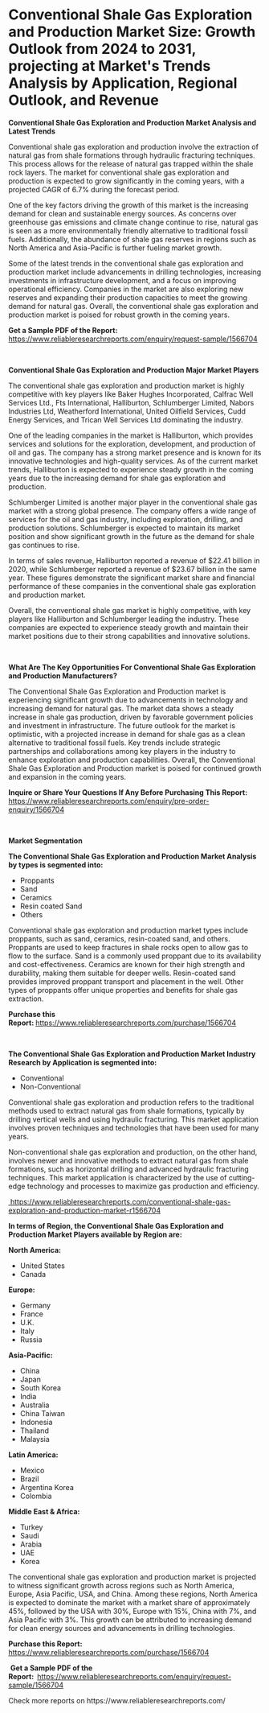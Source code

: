 <p><h1>Conventional Shale Gas Exploration and Production Market Size: Growth Outlook from 2024 to 2031, projecting at Market's Trends Analysis by Application, Regional Outlook, and Revenue</h1></p><p><strong>Conventional Shale Gas Exploration and Production Market Analysis and Latest Trends</strong></p>
<p><p>Conventional shale gas exploration and production involve the extraction of natural gas from shale formations through hydraulic fracturing techniques. This process allows for the release of natural gas trapped within the shale rock layers. The market for conventional shale gas exploration and production is expected to grow significantly in the coming years, with a projected CAGR of 6.7% during the forecast period.</p><p>One of the key factors driving the growth of this market is the increasing demand for clean and sustainable energy sources. As concerns over greenhouse gas emissions and climate change continue to rise, natural gas is seen as a more environmentally friendly alternative to traditional fossil fuels. Additionally, the abundance of shale gas reserves in regions such as North America and Asia-Pacific is further fueling market growth.</p><p>Some of the latest trends in the conventional shale gas exploration and production market include advancements in drilling technologies, increasing investments in infrastructure development, and a focus on improving operational efficiency. Companies in the market are also exploring new reserves and expanding their production capacities to meet the growing demand for natural gas. Overall, the conventional shale gas exploration and production market is poised for robust growth in the coming years.</p></p>
<p><strong>Get a Sample PDF of the Report:&nbsp;</strong> <a href="https://www.reliableresearchreports.com/enquiry/request-sample/1566704">https://www.reliableresearchreports.com/enquiry/request-sample/1566704</a></p>
<p>&nbsp;</p>
<p><strong>Conventional Shale Gas Exploration and Production Major Market Players</strong></p>
<p><p>The conventional shale gas exploration and production market is highly competitive with key players like Baker Hughes Incorporated, Calfrac Well Services Ltd., Fts International, Halliburton, Schlumberger Limited, Nabors Industries Ltd, Weatherford International, United Oilfield Services, Cudd Energy Services, and Trican Well Services Ltd dominating the industry.</p><p>One of the leading companies in the market is Halliburton, which provides services and solutions for the exploration, development, and production of oil and gas. The company has a strong market presence and is known for its innovative technologies and high-quality services. As of the current market trends, Halliburton is expected to experience steady growth in the coming years due to the increasing demand for shale gas exploration and production.</p><p>Schlumberger Limited is another major player in the conventional shale gas market with a strong global presence. The company offers a wide range of services for the oil and gas industry, including exploration, drilling, and production solutions. Schlumberger is expected to maintain its market position and show significant growth in the future as the demand for shale gas continues to rise.</p><p>In terms of sales revenue, Halliburton reported a revenue of $22.41 billion in 2020, while Schlumberger reported a revenue of $23.67 billion in the same year. These figures demonstrate the significant market share and financial performance of these companies in the conventional shale gas exploration and production market.</p><p>Overall, the conventional shale gas market is highly competitive, with key players like Halliburton and Schlumberger leading the industry. These companies are expected to experience steady growth and maintain their market positions due to their strong capabilities and innovative solutions.</p></p>
<p>&nbsp;</p>
<p><strong>What Are The Key Opportunities For Conventional Shale Gas Exploration and Production Manufacturers?</strong></p>
<p><p>The Conventional Shale Gas Exploration and Production market is experiencing significant growth due to advancements in technology and increasing demand for natural gas. The market data shows a steady increase in shale gas production, driven by favorable government policies and investment in infrastructure. The future outlook for the market is optimistic, with a projected increase in demand for shale gas as a clean alternative to traditional fossil fuels. Key trends include strategic partnerships and collaborations among key players in the industry to enhance exploration and production capabilities. Overall, the Conventional Shale Gas Exploration and Production market is poised for continued growth and expansion in the coming years.</p></p>
<p><strong>Inquire or Share Your Questions If Any Before Purchasing This Report:</strong> <a href="https://www.reliableresearchreports.com/enquiry/pre-order-enquiry/1566704">https://www.reliableresearchreports.com/enquiry/pre-order-enquiry/1566704</a></p>
<p>&nbsp;</p>
<p><strong>Market Segmentation</strong></p>
<p><strong>The Conventional Shale Gas Exploration and Production Market Analysis by types is segmented into:</strong></p>
<p><ul><li>Proppants</li><li>Sand</li><li>Ceramics</li><li>Resin coated Sand</li><li>Others</li></ul></p>
<p><p>Conventional shale gas exploration and production market types include proppants, such as sand, ceramics, resin-coated sand, and others. Proppants are used to keep fractures in shale rocks open to allow gas to flow to the surface. Sand is a commonly used proppant due to its availability and cost-effectiveness. Ceramics are known for their high strength and durability, making them suitable for deeper wells. Resin-coated sand provides improved proppant transport and placement in the well. Other types of proppants offer unique properties and benefits for shale gas extraction.</p></p>
<p><strong>Purchase this Report:&nbsp;</strong><a href="https://www.reliableresearchreports.com/purchase/1566704">https://www.reliableresearchreports.com/purchase/1566704</a></p>
<p>&nbsp;</p>
<p><strong>The Conventional Shale Gas Exploration and Production Market Industry Research by Application is segmented into:</strong></p>
<p><ul><li>Conventional</li><li>Non-Conventional</li></ul></p>
<p><p>Conventional shale gas exploration and production refers to the traditional methods used to extract natural gas from shale formations, typically by drilling vertical wells and using hydraulic fracturing. This market application involves proven techniques and technologies that have been used for many years.</p><p>Non-conventional shale gas exploration and production, on the other hand, involves newer and innovative methods to extract natural gas from shale formations, such as horizontal drilling and advanced hydraulic fracturing techniques. This market application is characterized by the use of cutting-edge technology and processes to maximize gas production and efficiency.</p></p>
<p><a href="https://www.reliableresearchreports.com/conventional-shale-gas-exploration-and-production-market-r1566704">&nbsp;https://www.reliableresearchreports.com/conventional-shale-gas-exploration-and-production-market-r1566704</a></p>
<p><strong>In terms of Region, the Conventional Shale Gas Exploration and Production Market Players available by Region are:</strong></p>
<p>
    <p> <strong> North America: </strong>
        <ul>
            <li>United States</li>
            <li>Canada</li>
        </ul>
        </p> 
    <p> <strong> Europe: </strong>
        <ul>
            <li>Germany</li>
            <li>France</li>
            <li>U.K.</li>
            <li>Italy</li>
            <li>Russia</li>
        </ul>
        </p> 
    <p> <strong> Asia-Pacific: </strong>
        <ul>
            <li>China</li>
            <li>Japan</li>
            <li>South Korea</li>
            <li>India</li>
            <li>Australia</li>
            <li>China Taiwan</li>
            <li>Indonesia</li>
            <li>Thailand</li>
            <li>Malaysia</li>
        </ul>
        </p> 
    <p> <strong> Latin America: </strong>
        <ul>
            <li>Mexico</li>
            <li>Brazil</li>
            <li>Argentina Korea</li>
            <li>Colombia</li>
        </ul>
        </p> 
    <p> <strong> Middle East & Africa: </strong>
        <ul>
            <li>Turkey</li>
            <li>Saudi</li>
            <li>Arabia</li>
            <li>UAE</li>
            <li>Korea</li>
        </ul>
    </p>
    </p>
<p><p>The conventional shale gas exploration and production market is projected to witness significant growth across regions such as North America, Europe, Asia Pacific, USA, and China. Among these regions, North America is expected to dominate the market with a market share of approximately 45%, followed by the USA with 30%, Europe with 15%, China with 7%, and Asia Pacific with 3%. This growth can be attributed to increasing demand for clean energy sources and advancements in drilling technologies.</p></p>
<p><strong>Purchase this Report: </strong><a href="https://www.reliableresearchreports.com/purchase/1566704">https://www.reliableresearchreports.com/purchase/1566704</a></p>
<p>&nbsp;<strong>Get a Sample PDF of the Report:&nbsp;&nbsp;</strong><a href="https://www.reliableresearchreports.com/enquiry/request-sample/1566704">https://www.reliableresearchreports.com/enquiry/request-sample/1566704</a></p>
<p><strong></strong></p>
<p>Check more reports on https://www.reliableresearchreports.com/</p>